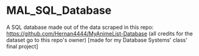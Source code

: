 # MAL_SQL_Database
A SQL database made out of the data scraped in this repo: https://github.com/Hernan4444/MyAnimeList-Database (all credits for the dataset go to this repo's owner) [made for my Database Systems' class' final project]
